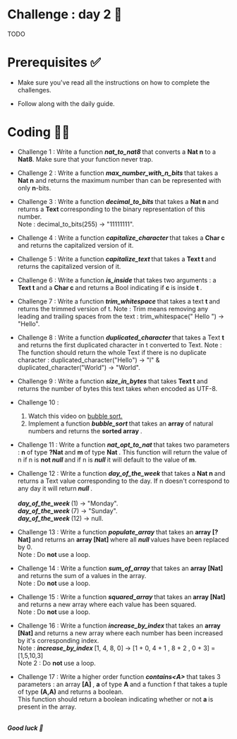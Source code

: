 # Challenge : day 2 🐣

TODO

# Prerequisites ✅

- Make sure you've read all the instructions on how to complete the challenges.

- Follow along with the daily guide.

# Coding 🧑‍💻

- Challenge 1 : Write a function <strong> <i> nat_to_nat8 </i> </strong> that converts a <strong> Nat n</strong> to a **Nat8**. Make sure that your function never trap.

- Challenge 2 : Write a function <strong> <i> max_number_with_n_bits </i> </strong> that takes a <strong> Nat n</strong> and returns the maximum number than can be represented with only <strong> n</strong>-bits.

- Challenge 3 : Write a function <strong> <i> decimal_to_bits </i> </strong> that takes a <strong> Nat n </strong> and returns a <strong> Text </strong> corresponding to the binary representation of this number. <br/>
  Note : decimal_to_bits(255) -> "11111111".

- Challenge 4 : Write a function <strong><i>capitalize_character </i> </strong> that takes a <strong> Char c </strong> and returns the capitalized version of it.

- Challenge 5 : Write a function <strong><i>capitalize_text </i> </strong> that takes a <strong> Text t </strong> and returns the capitalized version of it.

- Challenge 6 : Write a function <strong><i> is_inside </i> </strong> that takes two arguments : a  <strong> Text t </strong> and a <strong> Char c </strong> and returns a Bool indicating if <strong> c </strong> is inside <strong> t </strong>.

- Challenge 7 : Write a function <strong><i> trim_whitespace </i> </strong> that takes a text <strong> t </strong> and returns the trimmed version of t.
  Note : Trim means removing any leading and trailing spaces from the text : trim_whitespace(" Hello ") -> "Hello".

- Challenge 8 : Write a function <strong><i> duplicated_character </i> </strong> that takes a Text <strong> t </strong> and returns the first duplicated character in t converted to Text.
  Note : The function should return the whole Text if there is no duplicate character : duplicated_character("Hello") -> "l" & duplicated_character("World") -> "World".

- Challenge 9 : Write a function <strong> <i> size_in_bytes </i> </strong> that takes <strong> Text t </strong> and returns the number of bytes this text takes when encoded as UTF-8.

- Challenge 10 :

  1. Watch this video on <a href="https://www.youtube.com/watch?v=xli_FI7CuzA" target="_blank"> bubble sort.</a>
  2. Implement a function <strong><i> bubble_sort </i> </strong> that takes an <strong> array </strong> of natural numbers and returns the <strong> sorted array </strong>.

- Challenge 11 : Write a function <strong> <i> nat_opt_to_nat </i></strong> that takes two parameters : <strong> n </strong> of type <strong> ?Nat </strong> and <strong> m </strong> of type <strong> Nat </strong>. This function will return the value of n if n is <strong> not </strong> <strong> <i> null </strong> </i> and if n is <strong> <i> null </strong> </i> it will default to the value of <strong> m</strong>.

- Challenge 12 : Write a function <strong> <i> day_of_the_week </i></strong> that takes a <strong> Nat n </strong> and returns a Text value corresponding to the day. If n doesn't correspond to any day it will return<strong> <i> null </i></strong>. <br/> <br/>
  <strong> <i> day_of_the_week </i></strong>(1) -> "Monday". <br/>
  <strong> <i> day_of_the_week </i></strong>(7) -> "Sunday". <br/>
  <strong> <i> day_of_the_week </i></strong>(12) -> null. <br/>

- Challenge 13 : Write a function <strong> <i> populate_array </i></strong> that takes an <strong> array [?Nat] </strong> and returns an <strong> array [Nat] </strong> where all <strong> <i> null </strong> </i> values have been replaced by 0. <br/>
  Note : Do <strong> not </strong> use a loop.

- Challenge 14 : Write a function <strong> <i> sum_of_array </i></strong> that takes an <strong> array [Nat] </strong> and returns the sum of a values in the array. <br/>
  Note : Do <strong> not </strong> use a loop.

- Challenge 15 : Write a function <strong> <i> squared_array </i></strong> that takes an<strong> array [Nat] </strong> and returns a new array where each value has been squared. <br/>
  Note : Do <strong> not </strong> use a loop.

- Challenge 16 : Write a function <strong> <i> increase_by_index </i></strong> that takes an <strong> array [Nat] </strong> and returns a new array where each number has been increased by it's corresponding index.<br/>
  Note : <strong> <i> increase_by_index </i></strong>[1, 4, 8, 0] -> [1 + 0, 4 + 1 , 8 + 2 , 0 + 3] = [1,5,10,3] <br/>
  Note 2 : Do <strong> not </strong> use a loop.

- Challenge 17 : Write a higher order function <strong> <i> contains\<A> </i></strong> that takes 3 parameters : an array <strong> [A] </strong>, <strong> a </strong> of type <strong> A </strong> and a function f that takes a tuple of type <strong> (A,A) </strong> and returns a boolean. <br/> This function should return a boolean indicating whether or not <strong> a </strong> is present in the array.

<br/>
<strong> <i> Good luck 🎉 </strong> </i>
